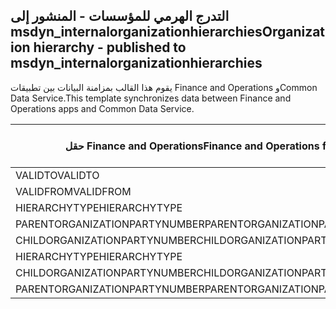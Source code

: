 ## <a name="organization-hierarchy---published-to-msdyn_internalorganizationhierarchies"></a><span data-ttu-id="4fc44-101">التدرج الهرمي للمؤسسات - المنشور إلى msdyn_internalorganizationhierarchies</span><span class="sxs-lookup"><span data-stu-id="4fc44-101">Organization hierarchy - published to msdyn_internalorganizationhierarchies</span></span>

<span data-ttu-id="4fc44-102">يقوم هذا القالب بمزامنة البيانات بين تطبيقات Finance and Operations وCommon Data Service.</span><span class="sxs-lookup"><span data-stu-id="4fc44-102">This template synchronizes data between Finance and Operations apps and Common Data Service.</span></span>

<span data-ttu-id="4fc44-103">حقل Finance and Operations</span><span class="sxs-lookup"><span data-stu-id="4fc44-103">Finance and Operations field</span></span> | <span data-ttu-id="4fc44-104">نوع التعيين</span><span class="sxs-lookup"><span data-stu-id="4fc44-104">Map type</span></span> | <span data-ttu-id="4fc44-105">حقل Dynamics 365 الآخر</span><span class="sxs-lookup"><span data-stu-id="4fc44-105">Other Dynamics 365 field</span></span> | <span data-ttu-id="4fc44-106">القيمة الافتراضية</span><span class="sxs-lookup"><span data-stu-id="4fc44-106">Default value</span></span>
---|---|---|---
<span data-ttu-id="4fc44-107">VALIDTO</span><span class="sxs-lookup"><span data-stu-id="4fc44-107">VALIDTO</span></span> | > | <span data-ttu-id="4fc44-108">msdyn_validto</span><span class="sxs-lookup"><span data-stu-id="4fc44-108">msdyn_validto</span></span> | 
<span data-ttu-id="4fc44-109">VALIDFROM</span><span class="sxs-lookup"><span data-stu-id="4fc44-109">VALIDFROM</span></span> | > | <span data-ttu-id="4fc44-110">msdyn_validfrom</span><span class="sxs-lookup"><span data-stu-id="4fc44-110">msdyn_validfrom</span></span> | 
<span data-ttu-id="4fc44-111">HIERARCHYTYPE</span><span class="sxs-lookup"><span data-stu-id="4fc44-111">HIERARCHYTYPE</span></span> | > | <span data-ttu-id="4fc44-112">msdyn_hierarchytypename</span><span class="sxs-lookup"><span data-stu-id="4fc44-112">msdyn_hierarchytypename</span></span> | 
<span data-ttu-id="4fc44-113">PARENTORGANIZATIONPARTYNUMBER</span><span class="sxs-lookup"><span data-stu-id="4fc44-113">PARENTORGANIZATIONPARTYNUMBER</span></span> | > | <span data-ttu-id="4fc44-114">msdyn_parentpartyid</span><span class="sxs-lookup"><span data-stu-id="4fc44-114">msdyn_parentpartyid</span></span> | 
<span data-ttu-id="4fc44-115">CHILDORGANIZATIONPARTYNUMBER</span><span class="sxs-lookup"><span data-stu-id="4fc44-115">CHILDORGANIZATIONPARTYNUMBER</span></span> | > | <span data-ttu-id="4fc44-116">msdyn_childpartyid</span><span class="sxs-lookup"><span data-stu-id="4fc44-116">msdyn_childpartyid</span></span> | 
<span data-ttu-id="4fc44-117">HIERARCHYTYPE</span><span class="sxs-lookup"><span data-stu-id="4fc44-117">HIERARCHYTYPE</span></span> | > | <span data-ttu-id="4fc44-118">msdyn_hierarchytypeid.msdyn_name</span><span class="sxs-lookup"><span data-stu-id="4fc44-118">msdyn_hierarchytypeid.msdyn_name</span></span> | 
<span data-ttu-id="4fc44-119">CHILDORGANIZATIONPARTYNUMBER</span><span class="sxs-lookup"><span data-stu-id="4fc44-119">CHILDORGANIZATIONPARTYNUMBER</span></span> | > | <span data-ttu-id="4fc44-120">msdyn_childid.msdyn_partynumber</span><span class="sxs-lookup"><span data-stu-id="4fc44-120">msdyn_childid.msdyn_partynumber</span></span> | 
<span data-ttu-id="4fc44-121">PARENTORGANIZATIONPARTYNUMBER</span><span class="sxs-lookup"><span data-stu-id="4fc44-121">PARENTORGANIZATIONPARTYNUMBER</span></span> | > | <span data-ttu-id="4fc44-122">msdyn_parentid.msdyn_partynumber</span><span class="sxs-lookup"><span data-stu-id="4fc44-122">msdyn_parentid.msdyn_partynumber</span></span> | 
